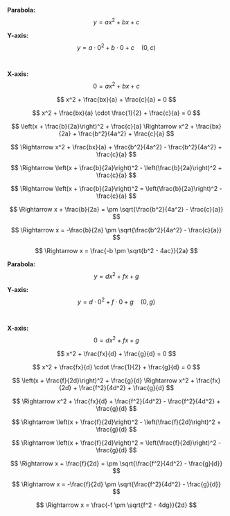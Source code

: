 **Parabola:**
$$
y = ax^2 + bx + c
$$

**Y-axis:**
$$
y = a \cdot 0^2 + b \cdot 0 + c \quad (0, c)
$$

<br>

**X-axis:**
$$
0 = ax^2 + bx + c
$$

$$
x^2 + \frac{bx}{a} + \frac{c}{a} = 0
$$

$$
x^2 + \frac{bx}{a} \cdot \frac{1}{2} + \frac{c}{a} = 0
$$

$$
\left(x + \frac{b}{2a}\right)^2 + \frac{c}{a} \Rightarrow x^2 + \frac{bx}{2a} + \frac{b^2}{4a^2} + \frac{c}{a}
$$

$$
\Rightarrow x^2 + \frac{bx}{a} + \frac{b^2}{4a^2} - \frac{b^2}{4a^2} + \frac{c}{a}
$$

$$
\Rightarrow \left(x + \frac{b}{2a}\right)^2 - \left(\frac{b}{2a}\right)^2 + \frac{c}{a}
$$

$$
\Rightarrow \left(x + \frac{b}{2a}\right)^2 = \left(\frac{b}{2a}\right)^2 - \frac{c}{a}
$$

$$
\Rightarrow x + \frac{b}{2a} = \pm \sqrt{\frac{b^2}{4a^2} - \frac{c}{a}}
$$

$$
\Rightarrow x = -\frac{b}{2a} \pm \sqrt{\frac{b^2}{4a^2} - \frac{c}{a}}
$$

$$
\Rightarrow x = \frac{-b \pm \sqrt{b^2 - 4ac}}{2a}
$$

**Parabola:**
$$
y = dx^2 + fx + g
$$

**Y-axis:**
$$
y = d \cdot 0^2 + f \cdot 0 + g \quad (0, g)
$$

<br>

**X-axis:**
$$
0 = dx^2 + fx + g
$$

$$
x^2 + \frac{fx}{d} + \frac{g}{d} = 0
$$

$$
x^2 + \frac{fx}{d} \cdot \frac{1}{2} + \frac{g}{d} = 0
$$

$$
\left(x + \frac{f}{2d}\right)^2 + \frac{g}{d} \Rightarrow x^2 + \frac{fx}{2d} + \frac{f^2}{4d^2} + \frac{g}{d}
$$

$$
\Rightarrow x^2 + \frac{fx}{d} + \frac{f^2}{4d^2} - \frac{f^2}{4d^2} + \frac{g}{d}
$$

$$
\Rightarrow \left(x + \frac{f}{2d}\right)^2 - \left(\frac{f}{2d}\right)^2 + \frac{g}{d}
$$

$$
\Rightarrow \left(x + \frac{f}{2d}\right)^2 = \left(\frac{f}{2d}\right)^2 - \frac{g}{d}
$$

$$
\Rightarrow x + \frac{f}{2d} = \pm \sqrt{\frac{f^2}{4d^2} - \frac{g}{d}}
$$

$$
\Rightarrow x = -\frac{f}{2d} \pm \sqrt{\frac{f^2}{4d^2} - \frac{g}{d}}
$$

$$
\Rightarrow x = \frac{-f \pm \sqrt{f^2 - 4dg}}{2d}
$$
